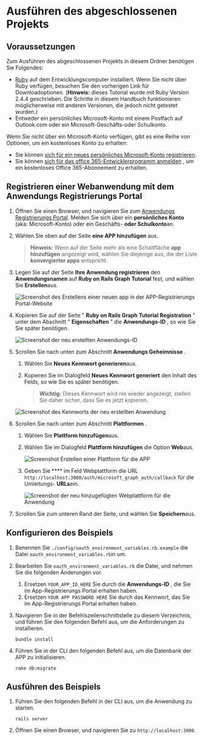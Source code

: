 # <a name="how-to-run-the-completed-project"></a>Ausführen des abgeschlossenen Projekts

## <a name="prerequisites"></a>Voraussetzungen

Zum Ausführen des abgeschlossenen Projekts in diesem Ordner benötigen Sie Folgendes:

- [Ruby](https://www.ruby-lang.org/en/downloads/) auf dem Entwicklungscomputer installiert. Wenn Sie nicht über Ruby verfügen, besuchen Sie den vorherigen Link für Downloadoptionen. (**Hinweis:** dieses Tutorial wurde mit Ruby Version 2.4.4 geschrieben. Die Schritte in diesem Handbuch funktionieren möglicherweise mit anderen Versionen, die jedoch nicht getestet wurden.)
- Entweder ein persönliches Microsoft-Konto mit einem Postfach auf Outlook.com oder ein Microsoft-Geschäfts-oder Schulkonto.

Wenn Sie nicht über ein Microsoft-Konto verfügen, gibt es eine Reihe von Optionen, um ein kostenloses Konto zu erhalten:

- Sie können [sich für ein neues persönliches Microsoft-Konto registrieren](https://signup.live.com/signup?wa=wsignin1.0&rpsnv=12&ct=1454618383&rver=6.4.6456.0&wp=MBI_SSL_SHARED&wreply=https://mail.live.com/default.aspx&id=64855&cbcxt=mai&bk=1454618383&uiflavor=web&uaid=b213a65b4fdc484382b6622b3ecaa547&mkt=E-US&lc=1033&lic=1).
- Sie können [sich für das office 365-Entwicklerprogramm anmelden](https://developer.microsoft.com/office/dev-program) , um ein kostenloses Office 365-Abonnement zu erhalten.

## <a name="register-a-web-application-with-the-application-registration-portal"></a>Registrieren einer Webanwendung mit dem Anwendungs Registrierungs Portal

1. Öffnen Sie einen Browser, und navigieren Sie zum [Anwendungs Registrierungs Portal](https://apps.dev.microsoft.com). Melden Sie sich über ein **persönliches Konto** (aka: Microsoft-Konto) oder ein Geschäfts- **oder Schulkonto**an.

1. Wählen Sie oben auf der Seite **eine APP hinzufügen** aus.

    > **Hinweis:** Wenn auf der Seite mehr als eine Schaltfläche **app hinzufügen** angezeigt wird, wählen Sie diejenige aus, die der Liste **konvergierter apps** entspricht.

1. Legen Sie auf der Seite **Ihre Anwendung registrieren** den **Anwendungsnamen** auf **Ruby on Rails Graph Tutorial** fest, und wählen Sie **Erstellen**aus.

    ![Screenshot des Erstellens einer neuen app in der APP-Registrierungs Portal-Website](/Images/arp-create-app-01.png)

1. Kopieren Sie auf der Seite " **Ruby on Rails Graph Tutorial Registration** " unter dem Abschnitt " **Eigenschaften** " die **Anwendungs-ID** , so wie Sie Sie später benötigen.

    ![Screenshot der neu erstellten Anwendungs-ID](/Images/arp-create-app-02.png)

1. Scrollen Sie nach unten zum Abschnitt **Anwendungs Geheimnisse** .

    1. Wählen Sie **Neues Kennwort generieren**aus.
    1. Kopieren Sie im Dialogfeld **Neues Kennwort generiert** den Inhalt des Felds, so wie Sie es später benötigen.

        > **Wichtig:** Dieses Kennwort wird nie wieder angezeigt, stellen Sie daher sicher, dass Sie es jetzt kopieren.

    ![Screenshot des Kennworts der neu erstellten Anwendung](/Images/arp-create-app-03.png)

1. Scrollen Sie nach unten zum Abschnitt **Plattformen** .

    1. Wählen Sie **Plattform hinzufügen**aus.
    1. Wählen Sie im Dialogfeld **Plattform hinzufügen** die Option **Web**aus.

        ![Screenshot Erstellen einer Plattform für die APP](/Images/arp-create-app-04.png)

    1. Geben Sie **** im Feld Webplattform die URL `http://localhost:3000/auth/microsoft_graph_auth/callback` für die Umleitungs- **URLs**ein.

        ![Screenshot der neu hinzugefügten Webplattform für die Anwendung](/Images/arp-create-app-05.png)

1. Scrollen Sie zum unteren Rand der Seite, und wählen Sie **Speichern**aus.

## <a name="configure-the-sample"></a>Konfigurieren des Beispiels

1. Benennen Sie `./config/oauth_environment_variables.rb.example` die Datei `oauth_environment_variables.rb`in um.
1. Bearbeiten Sie `oauth_environment_variables.rb` die Datei, und nehmen Sie die folgenden Änderungen vor.
    1. Ersetzen `YOUR_APP_ID_HERE` Sie durch die **Anwendungs-ID** , die Sie im App-Registrierungs Portal erhalten haben.
    1. Ersetzen `YOUR APP PASSWORD HERE` Sie durch das Kennwort, das Sie im App-Registrierungs Portal erhalten haben.
1. Navigieren Sie in der Befehlszeilenschnittstelle zu diesem Verzeichnis, und führen Sie den folgenden Befehl aus, um die Anforderungen zu installieren.

    ```Shell
    bundle install
    ```

1. Führen Sie in der CLI den folgenden Befehl aus, um die Datenbank der APP zu initialisieren.

    ```Shell
    rake db:migrate
    ```

## <a name="run-the-sample"></a>Ausführen des Beispiels

1. Führen Sie den folgenden Befehl in der CLI aus, um die Anwendung zu starten.

    ```Shell
    rails server
    ```

1. Öffnen Sie einen Browser, und navigieren Sie zu `http://localhost:3000`.